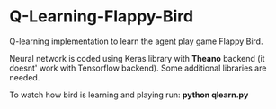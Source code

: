 # Q-Learning-Flappy-Bird
Q-learning implementation to learn the agent play game Flappy Bird.

Neural network is coded using Keras library with **Theano** backend (it doesnt' work with Tensorflow backend).
Some additional libraries are needed.

To watch how bird is learning and playing run: **python qlearn.py**
